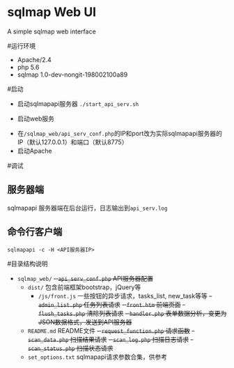 sqlmap Web UI 
================
A simple sqlmap web interface

#运行环境
- Apache/2.4
- php 5.6
- sqlmap 1.0-dev-nongit-198002100a89

#启动
- 启动sqlmapapi服务器
`./start_api_serv.sh`

- 启动web服务
* 在`/sqlmap_web/api_serv_conf.php`的IP和port改为实际sqlmapapi服务器的IP（默认127.0.0.1）和端口（默认8775）
* 启动Apache

#调试
## 服务器端
sqlmapapi 服务器端在后台运行，日志输出到`api_serv.log`
## 命令行客户端
`sqlmapapi -c -H <API服务器IP>`

#目录结构说明
- `sqlmap_web/`
  ~~- `api_serv_conf.php` API服务器配置~~
  - `dist/` 包含前端框架bootstrap，jQuery等
     - `/js/front.js` 一些按钮的异步请求，tasks_list, new_task等等
  ~~- `admin_list.php` 任务列表请求~~
  ~~- `front.htm` 前端页面~~
  ~~- `flush_tasks.php` 清除列表请求~~
  ~~- `handler.php` 表单数据分析，变更为JSON数据格式，发送到API服务器~~
  - `README.md` README文件
  ~~- `request_function.php` 请求函数~~
  ~~- `scan_data.php` 扫描结果请求~~
  ~~- `scan_log.php` 扫描日志请求~~
  ~~- `scan_status.php` 扫描状态请求~~
  - `set_options.txt` sqlmapapi请求参数合集，供参考



